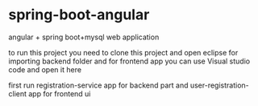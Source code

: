 # spring-boot-angular
angular + spring boot+mysql  web application

to run this project 
you need to clone this project and open eclipse for importing backend folder 
and for frontend app you can use Visual studio code and open it here 

first run registration-service app for backend part
and user-registration-client app for frontend ui 


